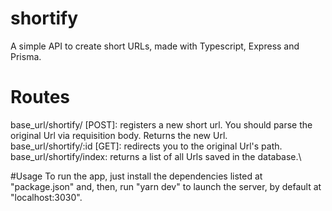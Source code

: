 # shortify
A simple API to create short URLs, made with Typescript, Express and Prisma.

# Routes
base_url/shortify/ [POST]: registers a new short url. You should parse the original Url via requisition body. Returns the new Url.\
base_url/shortify/:id [GET]: redirects you to the original Url's path.\
base_url/shortify/index: returns a list of all Urls saved in the database.\

#Usage
To run the app, just install the dependencies listed at "package.json" and, then, run "yarn dev" to launch the server, by default at "localhost:3030".   
